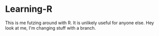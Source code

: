# Learning-R
This is me futzing around with R. It is unlikely useful for anyone else.
Hey look at me, I'm changing stuff with a branch.
